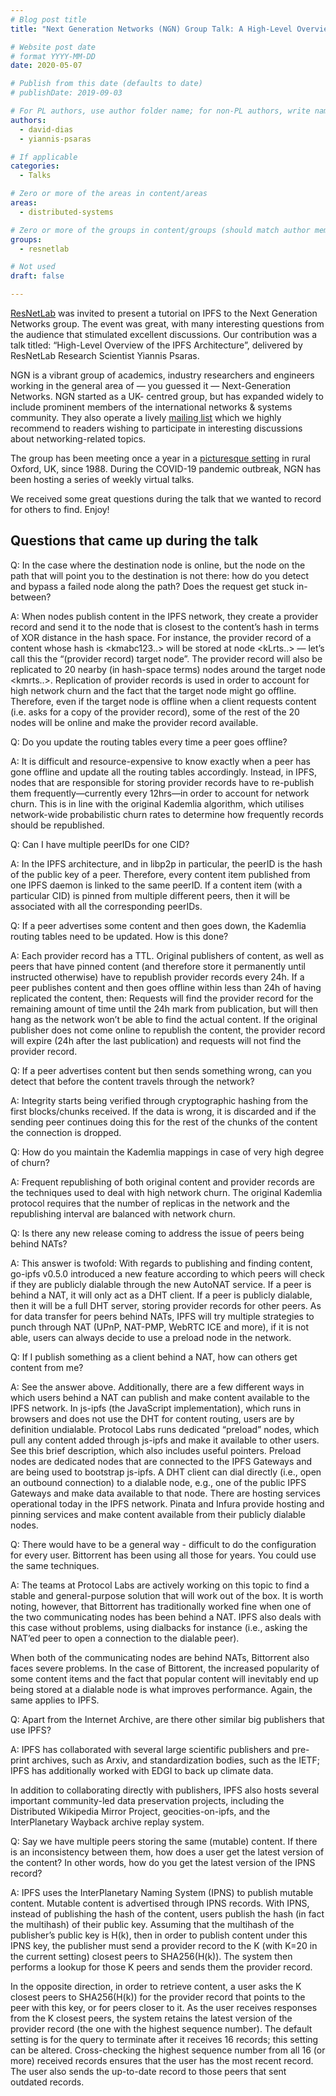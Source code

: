 ```yaml
---
# Blog post title
title: "Next Generation Networks (NGN) Group Talk: A High-Level Overview of the InterPlanetary File System"

# Website post date
# format YYYY-MM-DD
date: 2020-05-07

# Publish from this date (defaults to date)
# publishDate: 2019-09-03

# For PL authors, use author folder name; for non-PL authors, write name as in paper within ""
authors:
  - david-dias
  - yiannis-psaras

# If applicable
categories:
  - Talks

# Zero or more of the areas in content/areas
areas:
  - distributed-systems

# Zero or more of the groups in content/groups (should match author membership)
groups:
  - resnetlab

# Not used
draft: false

---
```


[ResNetLab](https://research.protocol.ai/research/groups/resnetlab/) was invited to present a tutorial on IPFS to the Next Generation Networks group. The event was great, with many interesting questions from the audience that stimulated excellent discussions. Our contribution was a talk titled: “High-Level Overview of the IPFS Architecture”, delivered by ResNetLab Research Scientist Yiannis Psaras.

 NGN is a vibrant group of academics, industry researchers and engineers working in the general area of — you guessed it — Next-Generation Networks. NGN started as a UK- centred group, but has expanded widely to include prominent members of the international networks & systems community. They also operate a lively [mailing list](http://www.jiscmail.ac.uk/ngn) which we highly recommend to readers wishing to participate in interesting discussions about networking-related topics.

The group has been meeting once a year in a [picturesque setting](https://coseners.net/) in rural Oxford, UK, since 1988. During the COVID-19 pandemic outbreak, NGN has been hosting a series of weekly virtual talks.

We received some great questions during the talk that we wanted to record for others to find. Enjoy!

## Questions that came up during the talk


Q: In the case where the destination node is online, but the node on the path that will point you to the destination is not there: how do you detect and bypass a failed node along the path? Does the request get stuck in-between?

A: When nodes publish content in the IPFS network, they create a provider record and send it to the node that is closest to the content’s hash in terms of XOR distance in the hash space. For instance, the provider record of a content whose hash is <kmabc123..> will be stored at node <kLrts..> — let’s call this the “(provider record) target node”. The provider record will also be replicated to 20 nearby (in hash-space terms) nodes around the target node <kmrts..>. Replication of provider records is used in order to account for high network churn and the fact that the target node might go offline. Therefore, even if the target node is offline when a client requests content (i.e. asks for a copy of the provider record), some of the rest of the 20 nodes will be online and make the provider record available.

Q: Do you update the routing tables every time a peer goes offline?

A: It is difficult and resource-expensive to know exactly when a peer has gone offline and update all the routing tables accordingly. Instead, in IPFS, nodes that are responsible for storing provider records have to re-publish them frequently—currently every 12hrs—in order to account for network churn. This is in line with the original Kademlia algorithm, which utilises network-wide probabilistic churn rates to determine how frequently records should be republished.

Q: Can I have multiple peerIDs for one CID?

A: In the IPFS architecture, and in libp2p in particular, the peerID is the hash of the public key of a peer. Therefore, every content item published from one IPFS daemon is linked to the same peerID. If a content item (with a particular CID) is pinned from multiple different peers, then it will be associated with all the corresponding peerIDs.

Q: If a peer advertises some content and then goes down, the Kademlia routing tables need to be updated. How is this done?

A: Each provider record has a TTL. Original publishers of content, as well as peers that have pinned content (and therefore store it permanently until instructed otherwise) have to republish provider records every 24h. If a peer publishes content and then goes offline within less than 24h of having replicated the content, then:
Requests will find the provider record for the remaining amount of time until the 24h mark from publication, but will then hang as the network won’t be able to find the actual content.
If the original publisher does not come online to republish the content, the provider record will expire (24h after the last publication) and requests will not find the provider record.

Q: If a peer advertises content but then sends something wrong, can you detect that before the content travels through the network?

A:  Integrity starts being verified through cryptographic hashing from the first blocks/chunks received. If the data is wrong, it is discarded and if the sending peer continues doing this for the rest of the chunks of the content the connection is dropped.

Q: How do you maintain the Kademlia mappings in case of very high degree of churn?

A: Frequent republishing of both original content and provider records are the techniques used to deal with high network churn. The original Kademlia protocol requires that the number of replicas in the network and the republishing interval are balanced with network churn. 

Q: Is there any new release coming to address the issue of peers being behind NATs?

A: This answer is twofold:
With regards to publishing and finding content, go-ipfs v0.5.0 introduced a new feature according to which peers will check if they are publicly dialable through the new AutoNAT service. If a peer is behind a NAT, it will only act as a DHT client. If a peer is publicly dialable, then it will be a full DHT server, storing provider records for other peers.
As for data transfer for peers behind NATs, IPFS will try multiple strategies to punch through NAT (UPnP, NAT-PMP, WebRTC ICE and more), if it is not able, users can always decide to use a preload node in the network.



Q: If I publish something as a client behind a NAT, how can others get content from me?

A: See the answer above. Additionally, there are a few different ways in which users behind a NAT can publish and make content available to the IPFS network.
In js-ipfs (the JavaScript implementation), which runs in browsers and does not use the DHT for content routing, users are by definition undialable. Protocol Labs runs dedicated “preload” nodes, which pull any content added through js-ipfs and make it available to other users. See this brief description, which also includes useful pointers. Preload nodes are dedicated nodes that are connected to the IPFS Gateways and are being used to bootstrap js-ipfs.
A DHT client can dial directly (i.e., open an outbound connection) to a dialable node, e.g., one of the public IPFS Gateways and make data available to that node.
There are hosting services operational today in the IPFS network. Pinata and Infura provide hosting and pinning services and make content available from their publicly dialable nodes.

Q: There would have to be a general way - difficult to do the configuration for every user. Bittorrent has been using all those for years. You could use the same techniques.

A: The teams at Protocol Labs are actively working on this topic to find a stable and general-purpose solution that will work out of the box. It is worth noting, however, that Bittorrent has traditionally worked fine when one of the two communicating nodes has been behind a NAT. IPFS also deals with this case without problems, using dialbacks for instance (i.e., asking the NAT’ed peer to open a connection to the dialable peer). 

When both of the communicating nodes are behind NATs, Bittorrent also faces severe problems. In the case of Bittorent, the increased popularity of some content items and the fact that popular content will inevitably end up being stored at a dialable node is what improves performance. Again, the same applies to IPFS.

Q: Apart from the Internet Archive, are there other similar big publishers that use IPFS?

A: IPFS has collaborated with several large scientific publishers and pre-print archives, such as Arxiv, and standardization bodies, such as the IETF; IPFS has additionally worked with EDGI to back up climate data.

In addition to collaborating directly with publishers,  IPFS also hosts several important community-led data preservation projects, including the Distributed Wikipedia Mirror Project, geocities-on-ipfs, and the InterPlanetary Wayback archive replay system.

Q: Say we have multiple peers storing the same (mutable) content. If there is an inconsistency between them, how does a user get the latest version of the content? In other words, how do you get the latest version of the IPNS record?

A: IPFS uses the InterPlanetary Naming System (IPNS) to publish mutable content. Mutable content is advertised through IPNS records. With IPNS, instead of publishing the hash of the content, users publish the hash (in fact the multihash) of their public key. Assuming that the multihash of the publisher’s public key is H(k), then in order to publish content under this IPNS key, the publisher must send a provider record to the K (with K=20 in the current setting) closest peers to SHA256(H(k)). The system then performs a lookup for those K peers and sends them the provider record.

In the opposite direction, in order to retrieve content, a user asks the K closest peers to SHA256(H(k)) for the provider record that points to the peer with this key, or for peers closer to it. As the user receives responses from the K closest peers, the system retains the latest version of the provider record (the one with the highest sequence number). The default setting is for the query to terminate after it receives 16 records; this setting can be altered. Cross-checking the highest sequence number from all 16 (or more) received records ensures that the user has the most recent record. The user also sends the up-to-date record to those peers that sent outdated records.


